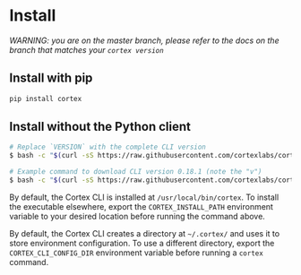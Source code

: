 # Install

_WARNING: you are on the master branch, please refer to the docs on the branch that matches your `cortex version`_

## Install with pip

```bash
pip install cortex
```

## Install without the Python client

```bash
# Replace `VERSION` with the complete CLI version
$ bash -c "$(curl -sS https://raw.githubusercontent.com/cortexlabs/cortex/vVERSION/get-cli.sh)"

# Example command to download CLI version 0.18.1 (note the "v")
$ bash -c "$(curl -sS https://raw.githubusercontent.com/cortexlabs/cortex/v0.18.1/get-cli.sh)"
```

By default, the Cortex CLI is installed at `/usr/local/bin/cortex`. To install the executable elsewhere, export the `CORTEX_INSTALL_PATH` environment variable to your desired location before running the command above.

By default, the Cortex CLI creates a directory at `~/.cortex/` and uses it to store environment configuration. To use a different directory, export the `CORTEX_CLI_CONFIG_DIR` environment variable before running a `cortex` command.
